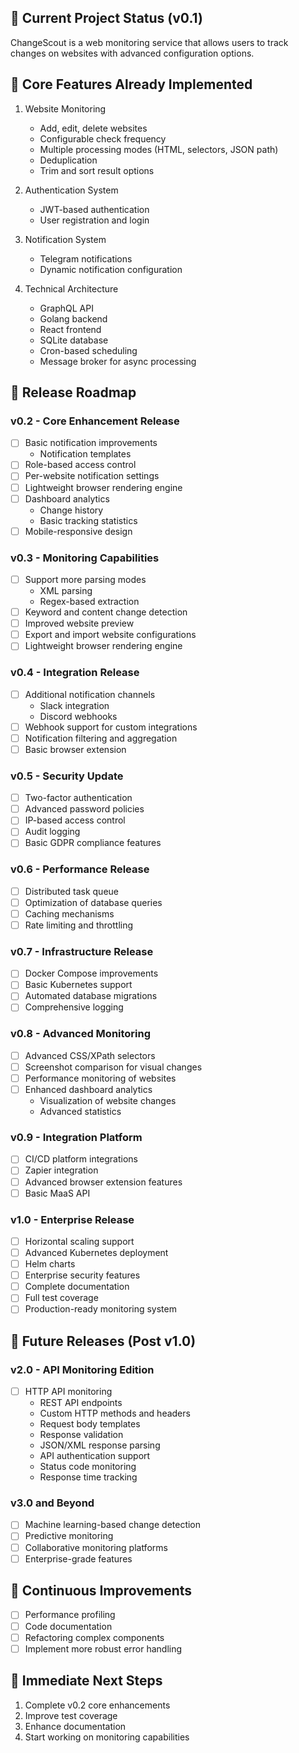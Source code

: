 ## 🚀 Current Project Status (v0.1)
ChangeScout is a web monitoring service that allows users to track changes on websites with advanced configuration options.

## 🎯 Core Features Already Implemented
1. Website Monitoring
    - Add, edit, delete websites
    - Configurable check frequency
    - Multiple processing modes (HTML, selectors, JSON path)
    - Deduplication
    - Trim and sort result options

2. Authentication System
    - JWT-based authentication
    - User registration and login

3. Notification System
    - Telegram notifications
    - Dynamic notification configuration

4. Technical Architecture
    - GraphQL API
    - Golang backend
    - React frontend
    - SQLite database
    - Cron-based scheduling
    - Message broker for async processing

## 🌟 Release Roadmap

### v0.2 - Core Enhancement Release
- [ ] Basic notification improvements
    - Notification templates
- [ ] Role-based access control
- [ ] Per-website notification settings
- [ ] Lightweight browser rendering engine
- [ ] Dashboard analytics
    - Change history
    - Basic tracking statistics
- [ ] Mobile-responsive design

### v0.3 - Monitoring Capabilities
- [ ] Support more parsing modes
    - XML parsing
    - Regex-based extraction
- [ ] Keyword and content change detection
- [ ] Improved website preview
- [ ] Export and import website configurations
- [ ] Lightweight browser rendering engine

### v0.4 - Integration Release
- [ ] Additional notification channels
    - Slack integration
    - Discord webhooks
- [ ] Webhook support for custom integrations
- [ ] Notification filtering and aggregation
- [ ] Basic browser extension

### v0.5 - Security Update
- [ ] Two-factor authentication
- [ ] Advanced password policies
- [ ] IP-based access control
- [ ] Audit logging
- [ ] Basic GDPR compliance features

### v0.6 - Performance Release
- [ ] Distributed task queue
- [ ] Optimization of database queries
- [ ] Caching mechanisms
- [ ] Rate limiting and throttling

### v0.7 - Infrastructure Release
- [ ] Docker Compose improvements
- [ ] Basic Kubernetes support
- [ ] Automated database migrations
- [ ] Comprehensive logging

### v0.8 - Advanced Monitoring
- [ ] Advanced CSS/XPath selectors
- [ ] Screenshot comparison for visual changes
- [ ] Performance monitoring of websites
- [ ] Enhanced dashboard analytics
    - Visualization of website changes
    - Advanced statistics

### v0.9 - Integration Platform
- [ ] CI/CD platform integrations
- [ ] Zapier integration
- [ ] Advanced browser extension features
- [ ] Basic MaaS API

### v1.0 - Enterprise Release
- [ ] Horizontal scaling support
- [ ] Advanced Kubernetes deployment
- [ ] Helm charts
- [ ] Enterprise security features
- [ ] Complete documentation
- [ ] Full test coverage
- [ ] Production-ready monitoring system

## 🚀 Future Releases (Post v1.0)

### v2.0 - API Monitoring Edition
- [ ] HTTP API monitoring
    - REST API endpoints
    - Custom HTTP methods and headers
    - Request body templates
    - Response validation
    - JSON/XML response parsing
    - API authentication support
    - Status code monitoring
    - Response time tracking

### v3.0 and Beyond
- [ ] Machine learning-based change detection
- [ ] Predictive monitoring
- [ ] Collaborative monitoring platforms
- [ ] Enterprise-grade features

## 🔧 Continuous Improvements
- [ ] Performance profiling
- [ ] Code documentation
- [ ] Refactoring complex components
- [ ] Implement more robust error handling

## 🚦 Immediate Next Steps
1. Complete v0.2 core enhancements
2. Improve test coverage
3. Enhance documentation
4. Start working on monitoring capabilities